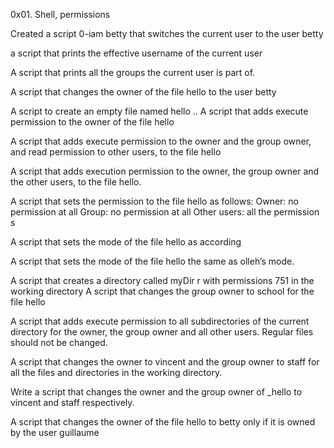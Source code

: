 0x01. Shell, permissions

Created a script 0-iam betty that switches the current user to the user betty

a script that prints the effective username of the current user

A script that prints all the groups the current user is part of.

A script that changes the owner of the file hello to the user betty

A script to create an empty file named hello
..
A script that adds execute permission to the owner of the file hello

A script that adds execute permission to the owner and the group owner, and read permission to other users, to the file hello

A script that adds execution permission to the owner, the group owner and the other users, to the file hello.

A script that sets the permission to the file hello as follows:
Owner: no permission at all
Group: no permission at all
Other users: all the permission s 

A script that sets the mode of the file hello as according

A script that sets the mode of the file hello the same as olleh’s mode.

A script that creates a directory called myDir r with permissions 751 in the working directory 
A script that changes the group owner to school for the file hello

A script that adds execute permission to all subdirectories of the current directory for the owner, the group owner and all other users. Regular files should not be changed.

A script that changes the owner to vincent and the group owner to staff for all the files and directories in the working directory.

Write a script that changes the owner and the group owner of _hello to vincent and staff respectively.

A script that changes the owner of the file hello to betty only if it is owned by the user guillaume
  
